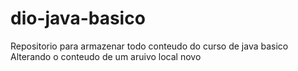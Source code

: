 # dio-java-basico
Repositorio para armazenar todo conteudo do curso de java basico
Alterando o conteudo de um aruivo local novo